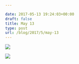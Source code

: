```yaml
---

date: 2017-05-13 19:24:03+00:00
draft: false
title: May 13
type: post
url: /blog/2017/5/may-13
---
```




  
   ![](/images/2017-05-13-20175may-13/IMG_1129+2.jpg)

  

  
   ![](/images/2017-05-13-20175may-13/IMG_7112.jpg)

  


